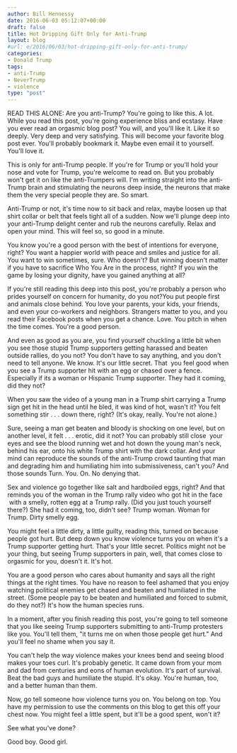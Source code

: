 ```yaml
---
author: Bill Hennessy
date: 2016-06-03 05:12:07+00:00
draft: false
title: Hot Dripping Gift Only for Anti-Trump
layout: blog
#url: e/2016/06/03/hot-dripping-gift-only-for-anti-trump/
categories:
- Donald Trump
tags:
- anti-Trump
- NeverTrump
- violence
type: "post"
---
```


READ THIS ALONE: Are you anti-Trump? You're going to like this. A lot. While you read this post, you're going experience bliss and ecstasy. Have you ever read an orgasmic blog post? You will, and you'll like it. Like it so deeply. Very deep and very satisfying. This will become your favorite blog post ever. You'll probably bookmark it. Maybe even email it to yourself. You'll love it.

This is only for anti-Trump people. If you're for Trump or you'll hold your nose and vote for Trump, you're welcome to read on. But you probably won't get it on like the anti-Trumpers will. I'm writing straight into the anti-Trump brain and stimulating the neurons deep inside, the neurons that make them the very special people they are. So smart.

Anti-Trump or not, it's time now to sit back and relax, maybe loosen up that shirt collar or belt that feels tight all of a sudden. Now we'll plunge deep into your anti-Trump delight center and rub the neurons carefully. Relax and open your mind. This will feel so, so good in a minute.

You know you're a good person with the best of intentions for everyone, right? You want a happier world with peace and smiles and justice for all. You want to win sometimes, sure. Who doesn't? But winning doesn't matter if you have to sacrifice Who You Are in the process, right? If you win the game by losing your dignity, have you gained anything at all?

If you're still reading this deep into this post, you're probably a person who prides yourself on concern for humanity, do you not?You put people first and animals close behind. You love your parents, your kids, your friends, and even your co-workers and neighbors. Strangers matter to you, and you read their Facebook posts when you get a chance. Love. You pitch in when the time comes. You're a good person.

And even as good as you are, you find yourself chuckling a little bit when you see those stupid Trump supporters getting harassed and beaten outside rallies, do you not? You don't have to say anything, and you don't need to tell anyone. We know. It's our little secret. That  you feel good when you see a Trump supporter hit with an egg or chased over a fence. Especially if its a woman or Hispanic Trump supporter. They had it coming, did they not?

When you saw the video of a young man in a Trump shirt carrying a Trump sign get hit in the head until he bled, it was kind of hot, wasn't it? You felt something stir . . . down there, right? (It's okay, really. You're not alone.)

Sure, seeing a man get beaten and bloody is shocking on one level, but on another level, it felt . . . erotic, did it not? You can probably still close  your eyes and see the blood running wet and hot down the young man's neck, behind his ear, onto his white Trump shirt with the dark collar. And your mind can reproduce the sounds of the anti-Trump crowd taunting that man and degrading him and humiliating him into submissiveness, can't you? And those sounds Turn. You. On. No denying that.

Sex and violence go together like salt and hardboiled eggs, right? And that reminds you of the woman in the Trump rally video who got hit in the face  with a smelly, rotten egg at a Trump rally. (Did you just touch yourself there?) She had it coming, too, didn't see? Trump woman. Woman for Trump. Dirty smelly egg.

You might feel a little dirty, a little guilty, reading this, turned on because people got hurt. But deep down you know violence turns you on when it's a Trump supporter getting hurt. That's your little secret. Politics might not be your thing, but seeing Trump supporters in pain, well, that comes close to orgasmic for you, doesn't it. It's hot.

You are a good person who cares about humanity and says all the right things at the right times. You have no reason to feel ashamed that you enjoy watching political enemies get chased and beaten and humiliated in the street. (Some people pay to be beaten and humiliated and forced to submit, do they not?) It's how the human species runs.

In a moment, after you finish reading this post, you're going to tell someone that you like seeing Trump supporters submitting to anti-Trump protesters like you. You'll tell them, "it turns me on when those people get hurt." And you'll feel no shame when you say it.

You can't help the way violence makes your knees bend and seeing blood makes your toes curl. It's probably genetic. It came down from your mom and dad from centuries and eons of human evolution. It's part of survival. Beat the bad guys and humiliate the stupid. It's okay. You're human, too, and a better human than them.

Now, go tell someone how violence turns you on. You belong on top. You have my permission to use the comments on this blog to get this off your chest now. You might feel a little spent, but it'll be a good spent, won't it?

See what you've done?

Good boy. Good girl.
